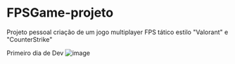 # FPSGame-projeto
Projeto pessoal criação de um jogo multiplayer FPS tático estilo "Valorant" e "CounterStrike"

Primeiro dia de Dev
![image](https://github.com/henriquemtn/FPSGame-projeto/assets/92762031/336dca3f-0f4b-461b-8543-a6099b693336)

